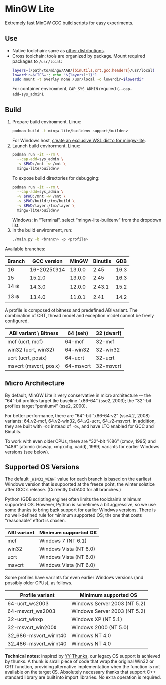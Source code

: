 # MinGW Lite

Extremely fast MinGW GCC build scripts for easy experiments.

## Use

- Native toolchain: same as [other distributions](https://www.mingw-w64.org/downloads/).
- Cross toolchain: tools are organized by package. Mount required packages to `/usr/local`:
  ```bash
  layers=(/path/to/mingw/AAB/{binutils,crt,gcc,headers}/usr/local)
  lowerdir=$(IFS=:; echo "${layers[*]}")
  sudo mount -t overlay none /usr/local -o lowerdir=$lowerdir
  ```
  For container environment, `CAP_SYS_ADMIN` required (`--cap-add=sys_admin`).

## Build

1. Prepare build environment. Linux:
   ```bash
   podman build -t mingw-lite/buildenv support/buildenv
   ```
   For Windows host, [create an exclusive WSL distro for mingw-lite](doc/wsl-buildenv.md).
2. Launch build environment. Linux:
   ```bash
   podman run -it --rm \
     --cap-add=sys_admin \
     -v $PWD:/mnt -w /mnt \
     mingw-lite/buildenv
   ```
   To expose build directories for debugging:
   ```bash
   podman run -it --rm \
     --cap-add=sys_admin \
     -v $PWD:/mnt -w /mnt \
     -v $PWD/build:/tmp/build \
     -v $PWD/layer:/tmp/layer \
     mingw-lite/buildenv
   ```
   Windows: in “Terminal”, select “mingw-lite-buildenv” from the dropdown list.
3. In the build environment, run:
   ```bash
   ./main.py -b <branch> -p <profile>
   ```

Available branches:

| Branch | GCC version | MinGW | Binutils | GDB |
| ------ | ----------- | ----- | -------- | --- |
| 16 | 16-20250914 | 13.0.0 | 2.45 | 16.3 |
| 15 | 15.2.0 | 13.0.0 | 2.45 | 16.3 |
| 14 ❄️ | 14.3.0 | 12.0.0 | 2.43.1 | 15.2 |
| 13 ❄️ | 13.4.0 | 11.0.1 | 2.41 | 14.2 |

A profile is composed of bitness and predefined ABI variant. The combination of CRT, thread model and exception model cannot be freely configured.

| ABI variant \ Bitness | 64 (seh) | 32 (dwarf) |
| --------------------- | -------- | ---------- |
| mcf (ucrt, mcf) | 64-mcf | 32-mcf |
| win32 (ucrt, win32) | 64-win32 | 32-win32 |
| ucrt (ucrt, posix) | 64-ucrt | 32-ucrt |
| msvcrt (msvcrt, posix) | 64-msvcrt | 32-msvcrt |

## Micro Architecture

By default, MinGW Lite is very conservative in micro architecture -- the “64”-bit profiles target the baseline “x86-64” (sse2, 2003); the “32”-bit profiles target “pentium4” (sse2, 2000).

For better performance, there are “64”-bit “x86-64-v2” (sse4.2, 2008) variants: 64_v2-mcf, 64_v2-win32, 64_v2-ucrt, 64_v2-msvcrt. In addition, they are built with `-O2` instead of `-Os`, and have LTO enabled for GCC and Binutils.

To work with even older CPUs, there are “32”-bit “i686” (cmov, 1995) and “i486” [atomic (bswap, cmpxchg, xadd), 1989] variants for earlier Windows versions (see below).

## Supported OS Versions

The default `_WIN32_WINNT` value for each branch is based on the earliest Windows version that is supported at the freeze point, the winter solstice after GCC’s release. (Currently 0x0A00 for all branches.)

Python (GDB scripting engine) often limits the toolchain’s minimum supported OS. However, Python is sometimes a bit aggressive, so we use some thunks to bring back support for earlier Windows versions. There is no well-defined rule for minimum supported OS; the one that costs “reasonable” effort is chosen.

| ABI variant | Minimum supported OS |
| ----------- | -------------------- |
| mcf | Windows 7 (NT 6.1) |
| win32 | Windows Vista (NT 6.0) |
| ucrt | Windows Vista (NT 6.0) |
| msvcrt | Windows Vista (NT 6.0) |

Some profiles have variants for even earlier Windows versions (and possibly older CPUs), as follows.

| Profile variant | Minimum supported OS |
| --------------- | -------------------- |
| 64-ucrt_ws2003 | Windows Server 2003 (NT 5.2) |
| 64-msvcrt_ws2003 | Windows Server 2003 (NT 5.2) |
| 32-ucrt_winxp | Windows XP (NT 5.1) |
| 32-msvcrt_win2000 | Windows 2000 (NT 5.0) |
| 32_686-msvcrt_winnt40 | Windows NT 4.0 |
| 32_486-msvcrt_winnt40 | Windows NT 4.0 |

**Technical notes**: inspired by [YY-Thunks](https://github.com/Chuyu-Team/YY-Thunks), our legacy OS support is achieved by thunks. A thunk is small piece of code that wrap the original Win32 or CRT function, providing alternative implementation when the function is not available on the target OS. Absolutely necessary thunks that support C++ standard library are built into import libraries. No extra operation is required.
